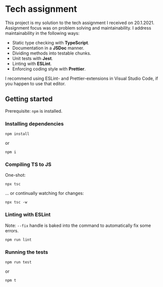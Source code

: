 # Tech assignment

This project is my solution to the tech assignment I received on 20.1.2021. Assignment focus was on problem solving and maintainability. I address maintainability in the following ways:

- Static type checking with **TypeScript**.
- Documentation in a **JSDoc** manner.
- Dividing methods into testable chunks.
- Unit tests with **Jest**.
- Linting with **ESLint**.
- Enforcing coding style with **Prettier**.

I recommend using ESLint- and Prettier-extensions in Visual Studio Code, if you happen to use that editor.

## Getting started

Prerequisite: `npm` is installed.

### Installing dependencies

    npm install

or

    npm i

### Compiling TS to JS
One-shot: 

    npx tsc

... or continually watching for changes:

    npx tsc -w

### Linting with ESLint

Note: `--fix` handle is baked into the command to automatically fix some errors.

    npm run lint

### Running the tests

    npm run test

or

    npm t
